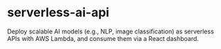 # serverless-ai-api
Deploy scalable AI models (e.g., NLP, image classification) as serverless APIs with AWS Lambda, and consume them via a React dashboard. 
